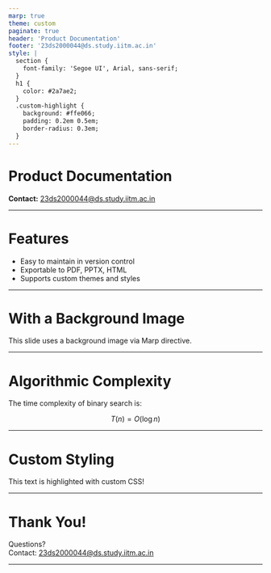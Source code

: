 ```yaml
---
marp: true
theme: custom
paginate: true
header: 'Product Documentation'
footer: '23ds2000044@ds.study.iitm.ac.in'
style: |
  section {
    font-family: 'Segoe UI', Arial, sans-serif;
  }
  h1 {
    color: #2a7ae2;
  }
  .custom-highlight {
    background: #ffe066;
    padding: 0.2em 0.5em;
    border-radius: 0.3em;
  }
---
```


<!-- _class: lead -->

# Product Documentation

**Contact:** 23ds2000044@ds.study.iitm.ac.in

---

# Features

- Easy to maintain in version control
- Exportable to PDF, PPTX, HTML
- Supports custom themes and styles

---

<!-- _background: url('https://images.unsplash.com/photo-1506744038136-46273834b3fb?auto=format&fit=crop&w=800&q=80') -->

# With a Background Image

This slide uses a background image via Marp directive.

---

# Algorithmic Complexity

The time complexity of binary search is:

$$
T(n) = O(\log n)
$$

---

# Custom Styling

<span class="custom-highlight">This text is highlighted with custom CSS!</span>

---

# Thank You!

Questions?  
Contact: 23ds2000044@ds.study.iitm.ac.in

---

<!-- _theme: custom -->
